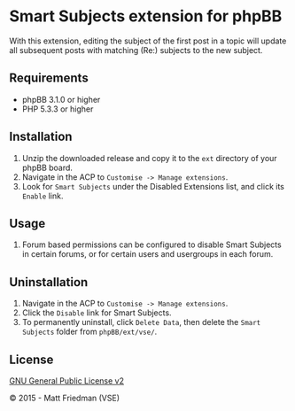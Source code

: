 # Smart Subjects extension for phpBB

With this extension, editing the subject of the first post in a topic will update all subsequent posts with matching (Re:) subjects to the new subject.

## Requirements
* phpBB 3.1.0 or higher
* PHP 5.3.3 or higher

## Installation
1. Unzip the downloaded release and copy it to the `ext` directory of your phpBB board.
2. Navigate in the ACP to `Customise -> Manage extensions`.
3. Look for `Smart Subjects` under the Disabled Extensions list, and click its `Enable` link.

## Usage
1. Forum based permissions can be configured to disable Smart Subjects in certain forums, or for certain users and usergroups in each forum.

## Uninstallation
1. Navigate in the ACP to `Customise -> Manage extensions`.
2. Click the `Disable` link for Smart Subjects.
3. To permanently uninstall, click `Delete Data`, then delete the `Smart Subjects` folder from `phpBB/ext/vse/`.

## License
[GNU General Public License v2](license.txt)

© 2015 - Matt Friedman (VSE)
